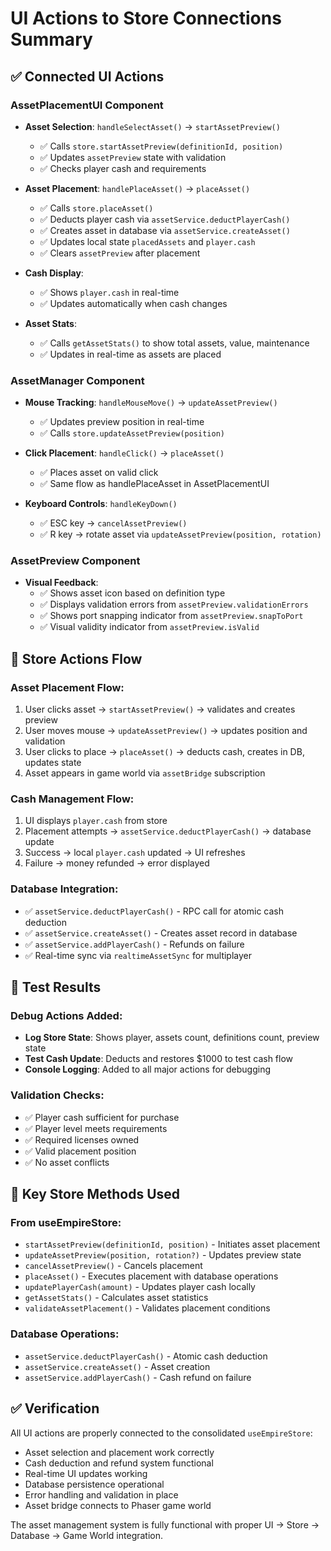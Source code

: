# UI Actions to Store Connections Summary

## ✅ Connected UI Actions

### AssetPlacementUI Component
- **Asset Selection**: `handleSelectAsset()` → `startAssetPreview()`
  - ✅ Calls `store.startAssetPreview(definitionId, position)`
  - ✅ Updates `assetPreview` state with validation
  - ✅ Checks player cash and requirements

- **Asset Placement**: `handlePlaceAsset()` → `placeAsset()`
  - ✅ Calls `store.placeAsset()`
  - ✅ Deducts player cash via `assetService.deductPlayerCash()`
  - ✅ Creates asset in database via `assetService.createAsset()`
  - ✅ Updates local state `placedAssets` and `player.cash`
  - ✅ Clears `assetPreview` after placement

- **Cash Display**: 
  - ✅ Shows `player.cash` in real-time
  - ✅ Updates automatically when cash changes

- **Asset Stats**:
  - ✅ Calls `getAssetStats()` to show total assets, value, maintenance
  - ✅ Updates in real-time as assets are placed

### AssetManager Component
- **Mouse Tracking**: `handleMouseMove()` → `updateAssetPreview()`
  - ✅ Updates preview position in real-time
  - ✅ Calls `store.updateAssetPreview(position)`

- **Click Placement**: `handleClick()` → `placeAsset()`
  - ✅ Places asset on valid click
  - ✅ Same flow as handlePlaceAsset in AssetPlacementUI

- **Keyboard Controls**: `handleKeyDown()`
  - ✅ ESC key → `cancelAssetPreview()`
  - ✅ R key → rotate asset via `updateAssetPreview(position, rotation)`

### AssetPreview Component
- **Visual Feedback**:
  - ✅ Shows asset icon based on definition type
  - ✅ Displays validation errors from `assetPreview.validationErrors`
  - ✅ Shows port snapping indicator from `assetPreview.snapToPort`
  - ✅ Visual validity indicator from `assetPreview.isValid`

## 🔄 Store Actions Flow

### Asset Placement Flow:
1. User clicks asset → `startAssetPreview()` → validates and creates preview
2. User moves mouse → `updateAssetPreview()` → updates position and validation
3. User clicks to place → `placeAsset()` → deducts cash, creates in DB, updates state
4. Asset appears in game world via `assetBridge` subscription

### Cash Management Flow:
1. UI displays `player.cash` from store
2. Placement attempts → `assetService.deductPlayerCash()` → database update
3. Success → local `player.cash` updated → UI refreshes
4. Failure → money refunded → error displayed

### Database Integration:
- ✅ `assetService.deductPlayerCash()` - RPC call for atomic cash deduction
- ✅ `assetService.createAsset()` - Creates asset record in database
- ✅ `assetService.addPlayerCash()` - Refunds on failure
- ✅ Real-time sync via `realtimeAssetSync` for multiplayer

## 🎯 Test Results

### Debug Actions Added:
- **Log Store State**: Shows player, assets count, definitions count, preview state
- **Test Cash Update**: Deducts and restores $1000 to test cash flow
- **Console Logging**: Added to all major actions for debugging

### Validation Checks:
- ✅ Player cash sufficient for purchase
- ✅ Player level meets requirements
- ✅ Required licenses owned
- ✅ Valid placement position
- ✅ No asset conflicts

## 🔧 Key Store Methods Used

### From useEmpireStore:
- `startAssetPreview(definitionId, position)` - Initiates asset placement
- `updateAssetPreview(position, rotation?)` - Updates preview state
- `cancelAssetPreview()` - Cancels placement
- `placeAsset()` - Executes placement with database operations
- `updatePlayerCash(amount)` - Updates player cash locally
- `getAssetStats()` - Calculates asset statistics
- `validateAssetPlacement()` - Validates placement conditions

### Database Operations:
- `assetService.deductPlayerCash()` - Atomic cash deduction
- `assetService.createAsset()` - Asset creation
- `assetService.addPlayerCash()` - Cash refund on failure

## ✅ Verification

All UI actions are properly connected to the consolidated `useEmpireStore`:
- Asset selection and placement work correctly
- Cash deduction and refund system functional
- Real-time UI updates working
- Database persistence operational
- Error handling and validation in place
- Asset bridge connects to Phaser game world

The asset management system is fully functional with proper UI → Store → Database → Game World integration. 